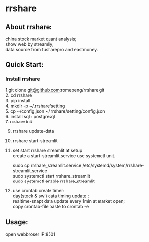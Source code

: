 # rrshare

## About rrshare:  
china stock market quant analysis;  
show web by streamliy;  
data source from tusharepro and eastmoney.  

## Quick Start:  
### Install rrshare  
1.git clone git@github.com:romepeng/rrshare.git  
2. cd rrshare  
3. pip install .  
4. mkdir -p ~/.rrshare/setting  
5. cp ~/config.json  ~/.rrshare/setting/config.json  
6. install sql :  postgresql  
7. rrshare init 

9. rrshare update-data  
10. rrshare start-streamlit  
11. set start rrshare streamlit at setup  
      create a start-streamlit.service use systemctl unit.  
      
	sudo cp rrshare_streamlit.service /etc/systemd/system/rrshare-streamlit.service  
	sudo systemctl start rrshare_streamlit  
	sudo systemctl enable rrshare_streamlit  

11. use crontab create timer:  
	day(stock & swl) data timing update ;  
	realtime-snapt data update every 1min at market open;  
	copy crontab-file paste to crontab -e  

## Usage:  
open webbroser
IP:8501

